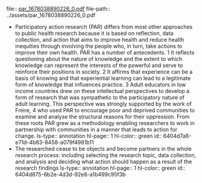 file:: [par_1678038890226_0.pdf](../assets/par_1678038890226_0.pdf)
file-path:: ../assets/par_1678038890226_0.pdf

- Participatory action research (PAR) differs from most other approaches to public health research because it is based on reflection, data collection, and action that aims to improve health and reduce health inequities through involving the people who, in turn, take actions to improve their own health. PAR has a number of antecedents. 1 It reflects questioning about the nature of knowledge and the extent to which knowledge can represent the interests of the powerful and serve to reinforce their positions in society. 2 It affirms that experience can be a basis of knowing and that experiential learning can lead to a legitimate form of knowledge that influences practice. 3 Adult educators in low income countries drew on these intellectual perspectives to develop a form of research that was sympathetic to the participatory nature of adult learning. This perspective was strongly supported by the work of Freire, 4 who used PAR to encourage poor and deprived communities to examine and analyse the structural reasons for their oppression. From these roots PAR grew as a methodology enabling researchers to work in partnership with communities in a manner that leads to action for change.
  ls-type:: annotation
  hl-page:: 1
  hl-color:: green
  id:: 6404d7a6-e71d-4b83-8458-a079f4981b11
- The researched cease to be objects and become partners in the whole research process: including selecting the research topic, data collection, and analysis and deciding what action should happen as a result of the research findings
  ls-type:: annotation
  hl-page:: 1
  hl-color:: green
  id:: 6404d875-6b2e-4d3d-92e8-a1b499c95f3b